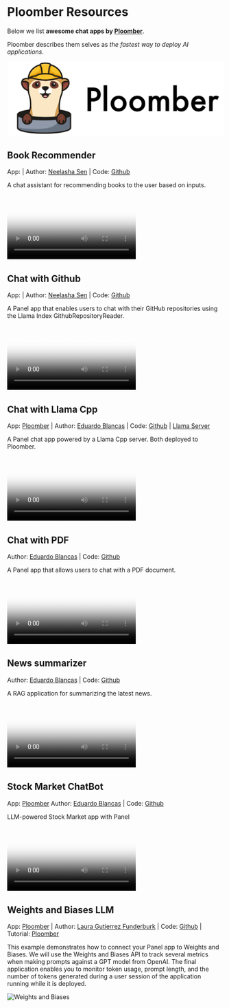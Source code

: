 # Ploomber Resources

Below we list **awesome chat apps by [Ploomber](https://ploomber.io/)**.

Ploomber describes them selves as *the fastest way to deploy AI applications*.

![Ploomberg Logo](assets/images/ploomber_logo.png)

## Book Recommender

App: | Author:  [Neelasha Sen](https://github.com/neelasha23) | Code: [Github](https://github.com/ploomber/doc/tree/main/examples/panel/book-recommender)

A chat assistant for recommending books to the user based on inputs.

<video controls poster="../assets/thumbnails/ploomber_book_recommender.png" >
    <source src="../assets/videos/ploomber_book_recommender.mp4" type="video/mp4"
    style="max-height: 400px; max-width: 600px;">
    Your browser does not support the video tag.
</video>

## Chat with Github

App: | Author:  [Neelasha Sen](https://github.com/neelasha23) | Code: [Github](https://github.com/ploomber/doc/tree/main/examples/panel/chat-with-github)

A Panel app that enables users to chat with their GitHub repositories using the Llama Index GithubRepositoryReader.

<video controls poster="../assets/thumbnails/ploomber_chat_with_github.png" >
    <source src="../assets/videos/ploomber_chat_with_github.mp4" type="video/mp4"
    style="max-height: 400px; max-width: 600px;">
    Your browser does not support the video tag.
</video>

## Chat with Llama Cpp

App: [Ploomber](https://curly-shadow-6798.ploomberapp.io/app) | Author: [Eduardo Blancas](https://github.com/edublancas) | Code: [Github](https://github.com/ploomber/doc/tree/main/examples/panel/chat-simple)  | [Llama Server](https://github.com/ploomber/doc/tree/main/examples/docker/llama-cpp-server)

A Panel chat app powered by a Llama Cpp server. Both deployed to Ploomber.

<video controls poster="../assets/thumbnails/ploomber_chat_with_llama_cpp.png" >
    <source src="../assets/videos/ploomber_chat_with_llama_cpp.mp4" type="video/mp4"
    style="max-height: 400px; max-width: 600px;">
    Your browser does not support the video tag.
</video>

## Chat with PDF

Author:  [Eduardo Blancas](https://github.com/edublancas) | Code: [Github](https://github.com/ploomber/doc/tree/main/examples/panel/chat-with-pdf)

A Panel app that allows users to chat with a PDF document.

<video controls poster="../assets/thumbnails/ploomber_chat_with_pdf.png" >
    <source src="../assets/videos/ploomber_chat_with_pdf.mp4" type="video/mp4"
    style="max-height: 400px; max-width: 600px;">
    Your browser does not support the video tag.
</video>

## News summarizer

Author:  [Eduardo Blancas](https://github.com/edublancas) | Code: [Github](https://github.com/ploomber/doc/tree/main/examples/panel/chat-with-pdf)

A RAG application for summarizing the latest news.

<video controls poster="../assets/thumbnails/ploomber_news_summarizer.png" >
    <source src="../assets/videos/ploomber_news_summarizer.mp4" type="video/mp4"
    style="max-height: 400px; max-width: 600px;">
    Your browser does not support the video tag.
</video>

## Stock Market ChatBot

App: [Ploomber](https://white-mountain-0152.ploomberapp.io/app) Author:  [Eduardo Blancas](https://github.com/edublancas) | Code: [Github](https://github.com/ploomber/doc/tree/main/examples/panel/stock-market-chatbot)

LLM-powered Stock Market app with Panel

<video controls poster="../assets/thumbnails/ploomber_stock_market.png" >
    <source src="../assets/videos/ploomber_stock_market.mp4" type="video/mp4"
    style="max-height: 400px; max-width: 600px;">
    Your browser does not support the video tag.
</video>

## Weights and Biases LLM

App: [Ploomber](https://damp-scene-8091.ploomberapp.io/app) | Author:  [Laura Gutierrez Funderburk](https://github.com/lfunderburk) | Code: [Github](https://github.com/ploomber/doc/tree/main/examples/panel/weights-and-biases-llm) | Tutorial: [Ploomber](https://ploomber.io/blog/prompts-weights-and-biases/)

This example demonstrates how to connect your Panel app to Weights and Biases. We will use the Weights and Biases API to track several metrics when making prompts against a GPT model from OpenAI. The final application enables you to monitor token usage, prompt length, and the number of tokens generated during a user session of the application running while it is deployed.

![Weights and Biases](https://github.com/ploomber/doc/raw/main/examples/panel/weights-and-biases-llm/screenshot.webp)
